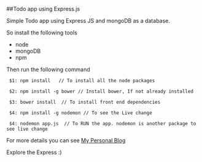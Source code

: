##Todo app using Express.js

Simple Todo app using Express JS and mongoDB as a database.

So install the following tools

- node
- mongoDB
- npm

Then run the following command

     $1: npm install   // To install all the node packages
     
     $2: npm install -g bower // Install bower, If not already installed
     
     $3: bower install  // To install front end dependencies
     
     $4: npm install -g nodemon // To see the Live change
     
     $4: nodemon app.js  // To RUN the app. nodemon is another package to see live change

For more details you can see [My Personal Blog](http://wp.me/pcdSN-3o)

Explore the Express :)
